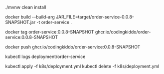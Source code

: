 ./mvnw clean install 

docker build --build-arg JAR_FILE=target/order-service-0.0.8-SNAPSHOT.jar -t order-service .


docker tag order-service:0.0.8-SNAPSHOT ghcr.io/codingkiddo/order-service:0.0.8-SNAPSHOT

docker push ghcr.io/codingkiddo/order-service:0.0.8-SNAPSHOT

kubectl logs deployment/order-service

kubectl apply -f k8s/deployment.yml
kubectl delete -f k8s/deployment.yml